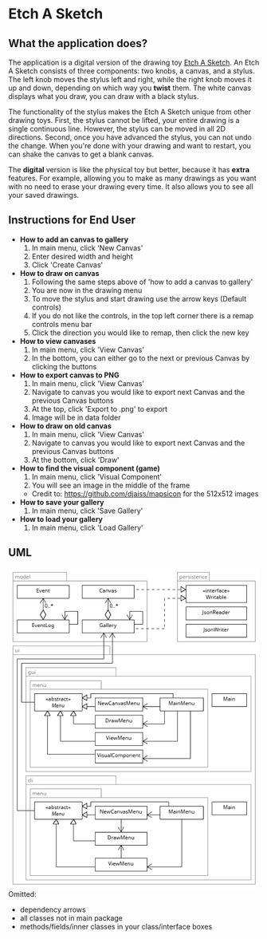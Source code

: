 # Etch A Sketch

## What the application does?

The application is a digital version of the drawing toy [Etch A Sketch](https://en.wikipedia.org/wiki/Etch_A_Sketch). An Etch A Sketch consists of three components: two knobs, a canvas, and a stylus. The left knob moves the stylus left and right, while the right knob moves it up and down, depending on which way you **twist** them. The white canvas displays what you draw, you can draw with a black stylus.

The functionality of the stylus makes the Etch A Sketch unique from other drawing toys. First, the stylus cannot be lifted, your entire drawing is a single continuous line. However, the stylus can be moved in all 2D directions. Second, once you have advanced the stylus, you can not undo the change. When you're done with your drawing and want to restart, you can shake the canvas to get a blank canvas.

The **digital** version is like the physical toy but better, because it has **extra** features. For example, allowing you to make as many drawings as you want with no need to erase your drawing every time. It also allows you to see all your saved drawings.

## Instructions for End User

- **How to add an canvas to gallery**
    1. In main menu, click 'New Canvas'
    2. Enter desired width and height 
    3. Click 'Create Canvas'
- **How to draw on canvas**
    1. Following the same steps above of 'how to add a canvas to gallery' 
    2. You are now in the drawing menu
    3. To move the stylus and start drawing use the arrow keys (Default controls)
    4. If you do not like the controls, in the top left corner there is a remap controls menu bar
    5. Click the direction you would like to remap, then click the new key
- **How to view canvases**
    1. In main menu, click 'View Canvas'
    2. In the bottom, you can either go to the next or previous Canvas by clicking the buttons
- **How to export canvas to PNG**
    1. In main menu, click 'View Canvas'
    2. Navigate to canvas you would like to export next Canvas and the previous Canvas buttons
    3. At the top, click 'Export to .png' to export
    4. Image will be in data folder
- **How to draw on old canvas**
    1. In main menu, click 'View Canvas'
    2. Navigate to canvas you would like to export next Canvas and the previous Canvas buttons
    3. At the bottom, click 'Draw'
- **How to find the visual component (game)**
    1. In main menu, click 'Visual Component'
    2. You will see an image in the middle of the frame
    - Credit to: https://github.com/djaiss/mapsicon for the 512x512 images
- **How to save your gallery**
    1. In main menu, click 'Save Gallery'
- **How to load your gallery**
    1. In main menu, click 'Load Gallery'

## UML
![alt text](UML_Design_Diagram.png)
Omitted:
- dependency arrows
- all classes not in main package
- methods/fields/inner classes in your class/interface boxes